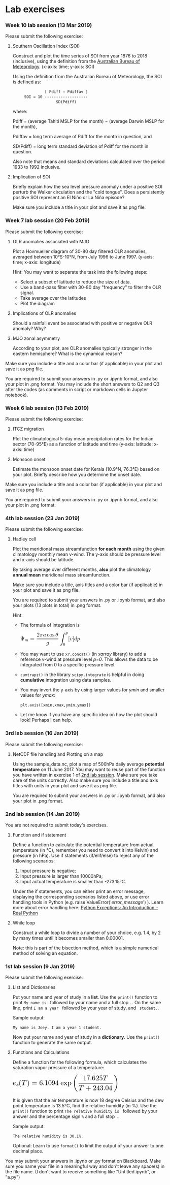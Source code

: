 # Lab exercises 

### Week 10 lab session (13 Mar 2019) 

Please submit the following exercise:

1. Southern Oscillation Index (SOI)

   Construct and plot the time series of SOI from year 1876 to 2018 (inclusive), using the definition from the [Australian Bureau of Meteorology](http://www.bom.gov.au/climate/current/soi2.shtml). (x-axis: time; y-axis: SOI)
   
   Using the definition from the Australian Bureau of Meteorology, the SOI is defined as:
   
   		             [ Pdiff − Pdiffav ]
		    SOI = 10 -------------------
		                  SD(Pdiff)
	
   where:
   
   Pdiff   =   (average Tahiti MSLP for the month) − (average Darwin MSLP for the month),
   
   Pdiffav   =   long term average of Pdiff for the month in question, and
   
   SD(Pdiff)   =   long term standard deviation of Pdiff for the month in question. 
   
   Also note that means and standard deviations calculated over the period 1933 to 1992 inclusive.
   
1. Implication of SOI

   Briefly explain how the sea level pressure anomaly under a positive SOI perturb the Walker circulation and the "cold tongue". Does a persistently positive SOI represent an El Niño or La Niña episode?
   
   Make sure you include a title in your plot and save it as png file.

### Week 7 lab session (20 Feb 2019) 

Please submit the following exercise:

1. OLR anomalies associated with MJO

   Plot a Hovmueller diagram of 30-80 day filtered OLR anomalies, averaged between 10°S-10°N, from July 1996 to June 1997. (y-axis: time; x-axis: longitude)
   
   Hint: You may want to separate the task into the following steps:
   - Select a subset of latitude to reduce the size of data.
   - Use a band-pass filter with 30-80 day "frequency" to filter the OLR signal.
   - Take average over the latitudes
   - Plot the diagram
   
1. Implications of OLR anomalies

   Should a rainfall event be associated with positive or negative OLR anomaly? Why? 

1. MJO zonal asymmetry

   According to your plot, are OLR anomalies typically stronger in the eastern hemisphere? What is the dynamical reason?
   
Make sure you include a title and a color bar (if applicable) in your plot and save it as png file.
   
You are required to submit your answers in .py or .ipynb format, and also your plot in .png format. You may include the short answers to Q2 and Q3 after the codes (as comments in script or markdown cells in Jupyter notebook). 

### Week 6 lab session (13 Feb 2019) 

Please submit the following exercise:

1. ITCZ migration 

   Plot the climatological 5-day mean precipitation rates for the Indian sector (70-95°E) as a function of latitude and time (y-axis: latitude; x-axis: time)

1. Monsoon onset

   Estimate the monsoon onset date for Kerala (10.9°N, 76.3°E) based on your plot. Briefly describe how you determine the onset date.

Make sure you include a title and a color bar (if applicable) in your plot and save it as png file.

You are required to submit your answers in .py or .ipynb format, and also your plot in .png format. 

### 4th lab session (23 Jan 2019)

Please submit the following exercise:

1. Hadley cell

   Plot the meridional mass streamfunction **for each month** using the given climatology monthly mean v-wind. The y-axis should be pressure level and x-axis should be latitude.
   
   By taking average over different months, **also** plot the climatology **annual mean** meridional mass streamfunction. 
   
   Make sure you include a title, axis titles and a color bar (if applicable) in your plot and save it as png file.
   
   You are required to submit your answers in .py or .ipynb format, and also your plots (13 plots in total) in .png format.
   
   Hint: 
   - The formula of integration is
   
     ![mass streamfunction](./images/mass_streamfunction.png)
   
   - You may want to use `xr.concat()` (in *xarray* library) to add a reference v-wind at pressure level *p=0*. This allows the data to be integrated from 0 to a specific pressure level.
   - `cumtrapz()` in the library `scipy.integrate` is helpful in doing **cumulative** integration using data samples.
   - You may invert the y-axis by using larger values for *ymin* and smaller values for *ymax*:
     ```
     plt.axis([xmin,xmax,ymin,ymax])
     ```
   - Let me know if you have any specific idea on how the plot should look! Perhaps I can help.
   
### 3rd lab session (16 Jan 2019)

Please submit the following exercise:

1. NetCDF file handling and Plotting on a map

   Using the sample_data.nc, plot a map of 500hPa daily average **potential temperature** on 11 June 2017. You may want to reuse part of the function you have written in exercise 1 of [2nd lab session](./Exercise.md#2nd-lab-session-14-jan-2019). Make sure you take care of the units correctly. Also make sure you include a title and axis titles with units in your plot and save it as png file.
   
   You are required to submit your answers in .py or .ipynb format, and also your plot in .png format.
   
### 2nd lab session (14 Jan 2019)

You are not required to submit today's exercises.

1. Function and if statement

   Define a function to calculate the potential temperature from actual temperature (in °C), remember you need to convert it into Kelvin) and pressure (in hPa). Use if statements (if/elif/else) to reject any of the following scenarios:
   1. Input pressure is negative;
   2. Input pressure is larger than 10000hPa;
   3. Input actual temperature is smaller than -273.15°C.
   
   Under the if statements, you can either print an error message, displaying the corresponding scenarios listed above, or use error handling tools in Python (e.g. raise ValueError('*error_message*') ). Learn more about error handling here: [Python Exceptions: An Introduction – Real Python](https://realpython.com/python-exceptions/)

2. While loop

   Construct a while loop to divide a number of your choice, e.g. 1.4, by 2 by many times until it becomes smaller than 0.00001.
   
   Note: this is part of the bisection method, which is a simple numerical method of solving an equation.


### 1st lab session (9 Jan 2019)

Please submit the following exercise:

1. List and Dictionaries

   Put your name and year of study in a **list**. Use the `print()` function to print `My name is ` followed by your name and a full stop `.`. On the same line, print `I am a year ` followed by your year of study, and ` student.`. 

   Sample output:
   ``` 
   My name is Joey. I am a year 1 student.
   ```
   Now put your name and year of study in a **dictionary**. Use the `print()` function to generate the same output.

1. Functions and Calculations

   Define a function for the following formula, which calculates the saturation vapor pressure of a temperature:

   ![Saturation vapour pressure](./images/sat_vapor_pressure.png)

   It is given that the air temperature is now 18 degree Celsius and the dew point temperature is 13.5°C, find the relative humidity (in %). Use the `print()` function to print `The relative humidity is ` followed by your answer and the percentage sign `%` and a full stop `.`. 

   Sample output:
   ``` 
   The relative humidity is 30.1%.
   ```
   Optional: Learn to use `format()` to limit the output of your answer to one decimal place.

You may submit your answers in .ipynb or .py format on Blackboard. Make sure you name your file in a meaningful way and don't leave any space(s) in the file name. (I don't want to receive something like "Untitled.ipynb", or "a.py")
